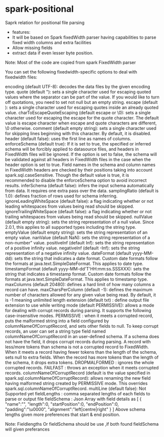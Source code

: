 # spark-positional
Saprk relation for positional file parsing

- features:
- It will be based on Spark fixedWidth parser having capabilities to parse fixed width columns and extra facilities
- Allow missing fields
- extract data if even lesser byte position.

Note: Most of the code are copied from spark FixedWidth parser 

You can set the following fixedwidth-specific options to deal with fixedwidth files:

encoding (default UTF-8): decodes the data files by the given encoding type.
quote (default "): sets a single character used for escaping quoted values where the separator can be part of the value. If you would like to turn off quotations, you need to set not null but an empty string. 
escape (default \): sets a single character used for escaping quotes inside an already quoted value.
charToEscapeQuoteEscaping (default escape or \0): sets a single character used for escaping the escape for the quote character. The default value is escape character when escape and quote characters are different, \0 otherwise.
comment (default empty string): sets a single character used for skipping lines beginning with this character. By default, it is disabled.
header (default false): uses the first line as names of columns.
enforceSchema (default true): If it is set to true, the specified or inferred schema will be forcibly applied to datasource files, and headers in FixedWidth files will be ignored. If the option is set to false, the schema will be validated against all headers in FixedWidth files in the case when the header option is set to true. Field names in the schema and column names in FixedWidth headers are checked by their positions taking into account spark.sql.caseSensitive. Though the default value is true, it is recommended to disable the enforceSchema option to avoid incorrect results.
inferSchema (default false): infers the input schema automatically from data. It requires one extra pass over the data.
samplingRatio (default is 1.0): defines fraction of rows used for schema inferring.
ignoreLeadingWhiteSpace (default false): a flag indicating whether or not leading whitespaces from values being read should be skipped.
ignoreTrailingWhiteSpace (default false): a flag indicating whether or not trailing whitespaces from values being read should be skipped.
nullValue (default empty string): sets the string representation of a null value. Since 2.0.1, this applies to all supported types including the string type.
emptyValue (default empty string): sets the string representation of an empty value.
nanValue (default NaN): sets the string representation of a non-number" value.
positiveInf (default Inf): sets the string representation of a positive infinity value.
negativeInf (default -Inf): sets the string representation of a negative infinity value.
dateFormat (default yyyy-MM-dd): sets the string that indicates a date format. Custom date formats follow the formats at java.text.SimpleDateFormat. This applies to date type.
timestampFormat (default yyyy-MM-dd'T'HH:mm:ss.SSSXXX): sets the string that indicates a timestamp format. Custom date formats follow the formats at java.text.SimpleDateFormat. This applies to timestamp type.
maxColumns (default 20480): defines a hard limit of how many columns a record can have.
maxCharsPerColumn (default -1): defines the maximum number of characters allowed for any given value being read. By default, it is -1 meaning unlimited length
extension (default txt) : define output file extension to use while writing
mode (default PERMISSIVE): allows a mode for dealing with corrupt records during parsing. It supports the following case-insensitive modes.
PERMISSIVE : when it meets a corrupted record, puts the malformed string into a field configured by columnNameOfCorruptRecord, and sets other fields to null. To keep corrupt records, an user can set a string type field named columnNameOfCorruptRecord in an user-defined schema. If a schema does not have the field, it drops corrupt records during parsing. A record with less/more tokens than schema is not a corrupted record to FixedWidth. When it meets a record having fewer tokens than the length of the schema, sets null to extra fields. When the record has more tokens than the length of the schema, it drops extra tokens.
DROPMALFORMED : ignores the whole corrupted records.
FAILFAST : throws an exception when it meets corrupted records.
columnNameOfCorruptRecord (default is the value specified in spark.sql.columnNameOfCorruptRecord): allows renaming the new field having malformed string created by PERMISSIVE mode. This overrides spark.sql.columnNameOfCorruptRecord.
multiLine (default false): Not Supported yet
fieldLengths : comma separated lengths of each fields to parse or output file
fieldSchema : Json Array with field details as 
[
	{
		"name":"",
		"length":0,
		"startPosition":0,
		"endPosition":0,
		"padding":"\u0000",
		"alignment":"left|centre|right"
	}
]
Above schema lengths given more preferences that start & end position.

Note: Fieldlengths Or fieldSchema should be use ,if both found fieldSchema will given preferances

